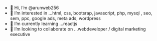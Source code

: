 - 👋 Hi, I’m @arunweb256
- 👀 I’m interested in ...html, css, bootsrap, javascript, php, mysql , seo, sem, ppc, google ads, meta ads, wordpress
- 🌱 I’m currently learning ...reactjs
- 💞️ I’m looking to collaborate on ...webdeveloper / digital marketing executive


<!---
arunweb256/arunweb256 is a ✨ special ✨ repository because its `README.md` (this file) appears on your GitHub profile.
You can click the Preview link to take a look at your changes.
--->
